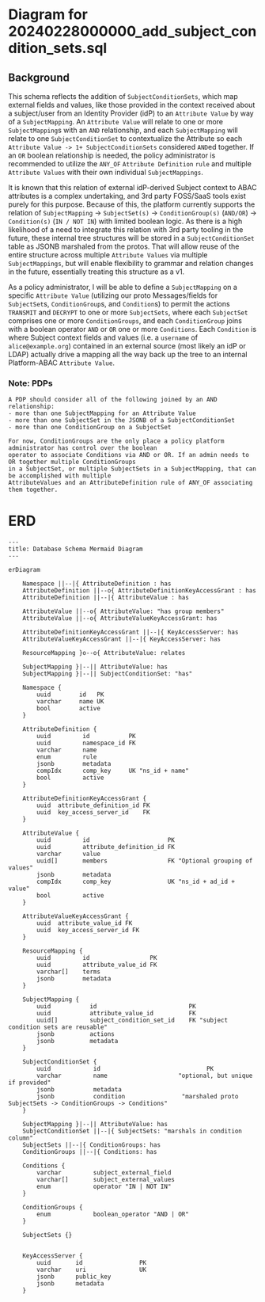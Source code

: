 # Diagram for 20240228000000_add_subject_condition_sets.sql

## Background

This schema reflects the addition of `SubjectConditionSets`, which map external fields and values, like those
provided in the context received about a subject/user from an Identity Provider (idP) to an `Attribute Value`
by way of a `SubjectMapping`. An `Attribute Value` will relate to one or more `SubjectMapping`s with an
`AND` relationship, and each `SubjectMapping` will relate to one `SubjectConditionSet` to contextualize the
Attribute so each `Attribute Value -> 1+ SubjectConditionSets` considered `AND`ed together.
If an `OR` boolean relationship is needed, the policy administrator is recommended to utilize
the `ANY_OF` `Attribute Definition` `rule` and multiple `Attribute Values` with their own individual `SubjectMappings`.

It is known that this relation of external idP-derived Subject context to ABAC attributes is a complex
undertaking, and 3rd party FOSS/SaaS tools exist purely for this purpose. Because of this, the platform
currently supports the relation of `SubjectMapping` -> `SubjectSet(s)` -> `ConditionGroup(s)` (`AND/OR`) -> `Condition(s)`
(`IN / NOT IN`) with limited boolean logic. As there is a high likelihood of a need to integrate this relation
with 3rd party tooling in the future, these internal tree structures will be stored in a `SubjectConditionSet`
table as JSONB marshaled from the protos. That will allow reuse of the entire structure across multiple
`Attribute Values` via multiple `SubjectMappings`, but will enable flexibility to grammar and relation changes in the
future, essentially treating this structure as a v1.

As a policy administrator, I will be able to define a `SubjectMapping` on a specific `Attribute Value`
(utilizing our proto Messages/fields for `SubjectSet`s, `ConditionGroup`s, and `Condition`s) to
permit the actions `TRANSMIT` and `DECRYPT` to one or more `SubjectSets`, where each `SubjectSet` comprises
one or more `ConditionGroups`, and each `ConditionGroup` joins with a boolean operator `AND` or `OR` one
or more `Conditions`. Each `Condition` is where Subject context fields and values (i.e. a `username`
of `alice@example.org`) contained in an external source (most likely an idP or LDAP) actually drive a mapping
all the way back up the tree to an internal Platform-ABAC `Attribute Value`.

### Note: PDPs

    A PDP should consider all of the following joined by an AND relationship:
    - more than one SubjectMapping for an Attribute Value
    - more than one SubjectSet in the JSONB of a SubjectConditionSet
    - more than one ConditionGroup on a SubjectSet

    For now, ConditionGroups are the only place a policy platform administrator has control over the boolean
    operator to associate Conditions via AND or OR. If an admin needs to OR together multiple ConditionGroups
    in a SubjectSet, or multiple SubjectSets in a SubjectMapping, that can be accomplished with multiple
    AttributeValues and an AttributeDefinition rule of ANY_OF associating them together.

# ERD

```mermaid
---
title: Database Schema Mermaid Diagram
---

erDiagram

    Namespace ||--|{ AttributeDefinition : has
    AttributeDefinition ||--o{ AttributeDefinitionKeyAccessGrant : has
    AttributeDefinition ||--|{ AttributeValue : has

    AttributeValue ||--o{ AttributeValue: "has group members"
    AttributeValue ||--o{ AttributeValueKeyAccessGrant: has

    AttributeDefinitionKeyAccessGrant ||--|{ KeyAccessServer: has
    AttributeValueKeyAccessGrant ||--|{ KeyAccessServer: has

    ResourceMapping }o--o{ AttributeValue: relates

    SubjectMapping }|--|| AttributeValue: has
    SubjectMapping }|--|| SubjectConditionSet: "has"

    Namespace {
        uuid        id   PK
        varchar     name UK
        bool        active
    }

    AttributeDefinition {
        uuid         id           PK
        uuid         namespace_id FK
        varchar      name
        enum         rule
        jsonb        metadata
        compIdx      comp_key     UK "ns_id + name"
        bool         active
    }

    AttributeDefinitionKeyAccessGrant {
        uuid  attribute_definition_id FK
        uuid  key_access_server_id    FK
    }

    AttributeValue {
        uuid         id                      PK
        uuid         attribute_definition_id FK
        varchar      value
        uuid[]       members                 FK "Optional grouping of values"
        jsonb        metadata
        compIdx      comp_key                UK "ns_id + ad_id + value"
        bool         active
    }

    AttributeValueKeyAccessGrant {
        uuid  attribute_value_id FK
        uuid  key_access_server_id FK
    }

    ResourceMapping {
        uuid         id                 PK
        uuid         attribute_value_id FK
        varchar[]    terms
        jsonb        metadata
    }

    SubjectMapping {
        uuid           id                          PK
        uuid           attribute_value_id          FK
        uuid[]         subject_condition_set_id    FK "subject condition sets are reusable"
        jsonb          actions
        jsonb          metadata
    }

    SubjectConditionSet {
        uuid            id                              PK
        varchar         name                    "optional, but unique if provided"
        jsonb           metadata
        jsonb           condition                "marshaled proto SubjectSets -> ConditionGroups -> Conditions"
    }

    SubjectMapping }|--|| AttributeValue: has
    SubjectConditionSet ||--|{ SubjectSets: "marshals in condition column"
    SubjectSets ||--|{ ConditionGroups: has
    ConditionGroups ||--|{ Conditions: has

    Conditions {
        varchar         subject_external_field
        varchar[]       subject_external_values
        enum            operator "IN | NOT IN"
    }

    ConditionGroups {
        enum            boolean_operator "AND | OR"
    }

    SubjectSets {}


    KeyAccessServer {
        uuid       id                PK
        varchar    uri               UK
        jsonb      public_key
        jsonb      metadata
    }
```

